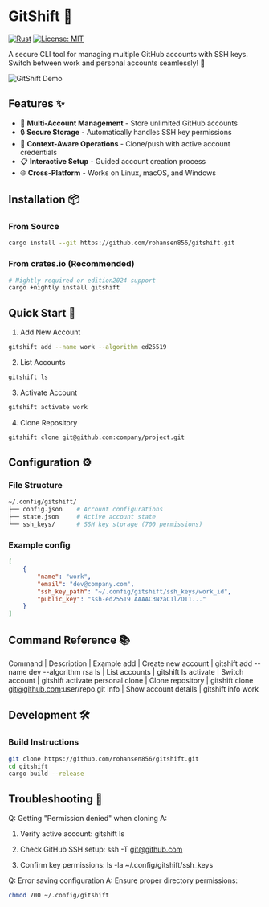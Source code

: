 # GitShift 🔀

[![Rust](https://img.shields.io/badge/Rust-1.65%2B-orange?logo=rust)](https://www.rust-lang.org/)
[![License: MIT](https://img.shields.io/badge/License-MIT-blue.svg)](https://opensource.org/licenses/MIT)

A secure CLI tool for managing multiple GitHub accounts with SSH keys. Switch between work and personal accounts seamlessly! 🔐

![GitShift Demo](https://github.com/user-attachments/assets/fb29cf9f-0e87-4ef9-b12a-691cdc15fc48)

## Features ✨

- 🧩 **Multi-Account Management** - Store unlimited GitHub accounts
- 🔒 **Secure Storage** - Automatically handles SSH key permissions
- 🚀 **Context-Aware Operations** - Clone/push with active account credentials
- 📋 **Interactive Setup** - Guided account creation process
- 🌐 **Cross-Platform** - Works on Linux, macOS, and Windows

## Installation 📦

### From Source
```bash
cargo install --git https://github.com/rohansen856/gitshift.git
```

### From crates.io (Recommended)
```bash
# Nightly required or edition2024 support
cargo +nightly install gitshift 
```

## Quick Start 🚀
1. Add New Account
```bash
gitshift add --name work --algorithm ed25519
```

2. List Accounts
```bash
gitshift ls
```

3. Activate Account

```bash
gitshift activate work
```

4. Clone Repository
```bash
gitshift clone git@github.com:company/project.git
```
## Configuration ⚙️
### File Structure
```bash
~/.config/gitshift/
├── config.json    # Account configurations
├── state.json     # Active account state
└── ssh_keys/      # SSH key storage (700 permissions)
```
### Example config
```json
[
    {
        "name": "work",
        "email": "dev@company.com",
        "ssh_key_path": "~/.config/gitshift/ssh_keys/work_id",
        "public_key": "ssh-ed25519 AAAAC3NzaC1lZDI1..."
    }
]
```

## Command Reference 📚

Command	 |    Description	        |    Example
add	     |    Create new account	|    gitshift add --name dev --algorithm rsa
ls	     |    List accounts	        |    gitshift ls
activate |	  Switch account	    |    gitshift activate personal
clone	 |    Clone repository	    |    gitshift clone git@github.com:user/repo.git
info     |    Show account details  |    gitshift info work

## Development 🛠️
### Build Instructions
```bash
git clone https://github.com/rohansen856/gitshift.git
cd gitshift
cargo build --release
```

## Troubleshooting 🐞
Q: Getting "Permission denied" when cloning
A: 
1. Verify active account: gitshift ls

2. Check GitHub SSH setup: ssh -T git@github.com

3. Confirm key permissions: ls -la ~/.config/gitshift/ssh_keys

Q: Error saving configuration
A: Ensure proper directory permissions:
```bash
chmod 700 ~/.config/gitshift
```